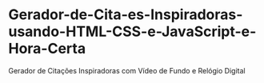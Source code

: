 # Gerador-de-Cita-es-Inspiradoras-usando-HTML-CSS-e-JavaScript-e-Hora-Certa
Gerador de Citações Inspiradoras com Vídeo de Fundo e Relógio Digital
